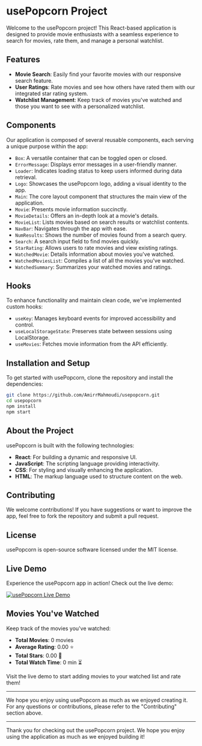 # usePopcorn Project

Welcome to the usePopcorn project! This React-based application is designed to provide movie enthusiasts with a seamless experience to search for movies, rate them, and manage a personal watchlist.

## Features

- **Movie Search**: Easily find your favorite movies with our responsive search feature.
- **User Ratings**: Rate movies and see how others have rated them with our integrated star rating system.
- **Watchlist Management**: Keep track of movies you've watched and those you want to see with a personalized watchlist.

## Components

Our application is composed of several reusable components, each serving a unique purpose within the app:

- `Box`: A versatile container that can be toggled open or closed.
- `ErrorMessage`: Displays error messages in a user-friendly manner.
- `Loader`: Indicates loading status to keep users informed during data retrieval.
- `Logo`: Showcases the usePopcorn logo, adding a visual identity to the app.
- `Main`: The core layout component that structures the main view of the application.
- `Movie`: Presents movie information succinctly.
- `MovieDetails`: Offers an in-depth look at a movie's details.
- `MovieList`: Lists movies based on search results or watchlist contents.
- `NavBar`: Navigates through the app with ease.
- `NumResults`: Shows the number of movies found from a search query.
- `Search`: A search input field to find movies quickly.
- `StarRating`: Allows users to rate movies and view existing ratings.
- `WatchedMovie`: Details information about movies you've watched.
- `WatchedMoviesList`: Compiles a list of all the movies you've watched.
- `WatchedSummary`: Summarizes your watched movies and ratings.

## Hooks

To enhance functionality and maintain clean code, we've implemented custom hooks:

- `useKey`: Manages keyboard events for improved accessibility and control.
- `useLocalStorageState`: Preserves state between sessions using LocalStorage.
- `useMovies`: Fetches movie information from the API efficiently.

## Installation and Setup

To get started with usePopcorn, clone the repository and install the dependencies:

```bash
git clone https://github.com/AmirrMahmoudi/usepopcorn.git
cd usepopcorn
npm install
npm start
```

## About the Project

usePopcorn is built with the following technologies:

- **React**: For building a dynamic and responsive UI.
- **JavaScript**: The scripting language providing interactivity.
- **CSS**: For styling and visually enhancing the application.
- **HTML**: The markup language used to structure content on the web.

## Contributing

We welcome contributions! If you have suggestions or want to improve the app, feel free to fork the repository and submit a pull request.

## License

usePopcorn is open-source software licensed under the MIT license.

## Live Demo

Experience the usePopcorn app in action! Check out the live demo:

[![usePopcorn Live Demo](https://usepopcorn.netlify.app/)](https://usepopcorn.netlify.app/)

## Movies You've Watched

Keep track of the movies you've watched:

- **Total Movies**: 0 movies
- **Average Rating**: 0.00 ⭐️
- **Total Stars**: 0.00 🌟
- **Total Watch Time**: 0 min ⏳

Visit the live demo to start adding movies to your watched list and rate them!

---

We hope you enjoy using usePopcorn as much as we enjoyed creating it. For any questions or contributions, please refer to the "Contributing" section above.

---

Thank you for checking out the usePopcorn project. We hope you enjoy using the application as much as we enjoyed building it!
